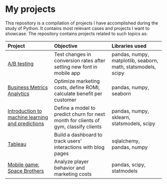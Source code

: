 # My projects 
This repository is a compilation of projects I have accomplished during the study of Python. It contains most relevant cases and projects I want to showcase.
The repository contains projects related to such topics as: 

| Project                                                             | Objective                                                            | Libraries used              |
| :-------------------------------------------------------------------| :---------------------                                               |:---------------------------|
|[A/B testing](https://github.com/edwo95/Projects/tree/main/AB%20Test)| Test changes in conversion rates after setting new font in mobile app| pandas, numpy, matplotlib, seaborn, math, statsmodels, scipy|
|[Business Metrics Analytics](https://github.com/edwo95/Projects/tree/main/Business%20Metrics%20Analytics) | Optimize marketing costs, define ROMI, calculate benefit per customer | pandas, numpy, seaborn |
|[Introduction to machine learning and predictions](https://github.com/edwo95/Projects/tree/main/Predictions)|Define a model to predict churn for next month for clients of gym, classify clients| pandas, numpy, sklearn, statsmodels, scipy
| [Tableau](https://github.com/edwo95/Study-projects/tree/main/Tableau)|Build a dashboard to track users' interactions with blog pages| sqlalchemy, pandas, numpy
|[Mobile game: Space Brothers](https://github.com/edwo95/Study-projects/tree/main/Gamedev)| Analyze player behavior and marketing costs | pandas, scipy, statmodels

